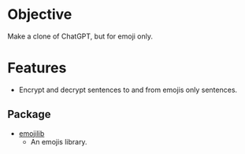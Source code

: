 # Objective

Make a clone of ChatGPT, but for emoji only.

# Features
- Encrypt and decrypt sentences to and from emojis only sentences.

## Package
- [emojilib](https://www.npmjs.com/package/emojilib)
    - An emojis library.